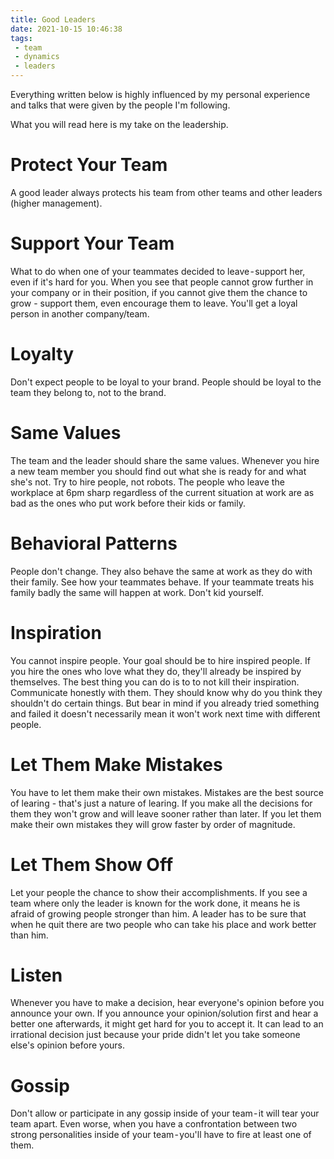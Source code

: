 ```yaml
---
title: Good Leaders
date: 2021-10-15 10:46:38
tags:
 - team
 - dynamics
 - leaders
---
```


Everything written below is highly influenced by my personal experience and talks that were given by the people I'm following.

What you will read here is my take on the leadership.

<!-- more -->

# Protect Your Team
A good leader always protects his team from other teams and other leaders (higher management).

# Support Your Team
What to do when one of your teammates decided to leave - support her, even if it's hard for you. When you see that people cannot grow further in your company or in their position, if you cannot give them the chance to grow - support them, even encourage them to leave. You'll get a loyal person in another company/team.
# Loyalty
Don't expect people to be loyal to your brand. People should be loyal to the team they belong to, not to the brand.

# Same Values
The team and the leader should share the same values. Whenever you hire a new team member you should find out what she is ready for and what she's not.
Try to hire people, not robots. The people who leave the workplace at 6pm sharp regardless of the current situation at work are as bad as the ones who put work before their kids or family.

# Behavioral Patterns
People don't change. They also behave the same at work as they do with their family. See how your teammates behave. If your teammate treats his family badly the same will happen at work. Don't kid yourself.

# Inspiration
You cannot inspire people. Your goal should be to hire inspired people. If you hire the ones who love what they do, they'll already be inspired by themselves. The best thing you can do is to to not kill their inspiration.
Communicate honestly with them. They should know why do you think they shouldn't do certain things. But bear in mind if you already tried something and failed it doesn't necessarily mean it won't work next time with different people.

# Let Them Make Mistakes
You have to let them make their own mistakes. Mistakes are the best source of learing - that's just a nature of learing. If you make all the decisions for them they won't grow and will leave sooner rather than later. If you let them make their own mistakes they will grow faster by order of magnitude.

# Let Them Show Off
Let your people the chance to show their accomplishments. If you see a team where only the leader is known for the work done, it means he is afraid of growing people stronger than him. A leader has to be sure that when he quit there are two people who can take his place and work better than him.

# Listen
Whenever you have to make a decision, hear everyone's opinion before you announce your own. If you announce your opinion/solution first and hear a better one afterwards, it might get hard for you to accept it. It can lead to an irrational decision just because your pride didn't let you take someone else's opinion before yours.

# Gossip
Don't allow or participate in any gossip inside of your team - it will tear your team apart. Even worse, when you have a confrontation between two strong personalities inside of your team - you'll have to fire at least one of them.
